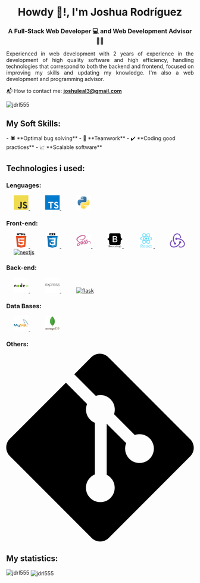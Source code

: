 <h1 align="center">Howdy 👋!, I'm Joshua Rodríguez</h1>
<h3 align="center">A Full-Stack Web Developer 💻 and Web Development Advisor 👨‍🏫</h3>

<p align="justify" width="60px"> 
  Experienced in web development with 2 years of experience in the development of high quality software and high efficiency, handling technologies that correspond to both the backend and frontend, focused on improving my skills and updating my knowledge. I'm also a web development and programming advisor.
</p>

📬 How to contact me: **joshuleal3@gmail.com**

<p align="left"> <img src="https://komarev.com/ghpvc/?username=jdrl555&label=Profile%20views&color=0e75b6&style=flat" alt="jdrl555" /> </p>

<section style="display: 'flex';">
  <div>
    <h2 align="left">My Soft Skills:</h2>
    - 🕷️ **Optimal bug solving**
    - 🤝 **Teamwork**
    - ✔️ **Coding good practices**
    - 📈 **Scalable software**
  </div>
  <div>
    <h2 align="left">Technologies i used:</h2>
    <h3 align="left">Lenguages:</h3>
    <a href="https://developer.mozilla.org/en-US/docs/Web/JavaScript" target="_blank" rel="noreferrer" style="padding: 20px;"> 
      <img src="https://raw.githubusercontent.com/devicons/devicon/master/icons/javascript/javascript-original.svg" alt="javascript" width="40" height="40"/> 
    </a>
    <a href="https://www.typescriptlang.org/" target="_blank" rel="noreferrer" style="padding: 20px;"> 
      <img src="https://raw.githubusercontent.com/devicons/devicon/master/icons/typescript/typescript-original.svg" alt="typescript" width="40" height="40"/> 
    </a>
    <a href="https://www.python.org" target="_blank" rel="noreferrer" style="padding: 20px;"> 
      <img src="https://raw.githubusercontent.com/devicons/devicon/master/icons/python/python-original.svg" alt="python" width="40" height="40"/> 
    </a>
    <h3 align="left">Front-end:</h3>
    <a href="https://www.w3.org/html/" target="_blank" rel="noreferrer" style="padding: 20px;"> 
      <img src="https://raw.githubusercontent.com/devicons/devicon/master/icons/html5/html5-original-wordmark.svg" alt="html5" width="40" height="40"/> 
    </a>
    <a href="https://www.w3schools.com/css/" target="_blank" rel="noreferrer" style="padding: 20px;"> 
      <img src="https://raw.githubusercontent.com/devicons/devicon/master/icons/css3/css3-original-wordmark.svg" alt="css3" width="40" height="40"/> 
    </a>
    <a href="https://sass-lang.com" target="_blank" rel="noreferrer" style="padding: 20px;"> 
      <img src="https://raw.githubusercontent.com/devicons/devicon/master/icons/sass/sass-original.svg" alt="sass" width="40" height="40"/> 
    </a>
    <a href="https://getbootstrap.com" target="_blank" rel="noreferrer" style="padding: 20px;"> 
      <img src="https://raw.githubusercontent.com/devicons/devicon/master/icons/bootstrap/bootstrap-plain-wordmark.svg" alt="bootstrap" width="40" height="40"/> 
    </a>
    <a href="https://reactjs.org/" target="_blank" rel="noreferrer" style="padding: 20px;"> 
      <img src="https://raw.githubusercontent.com/devicons/devicon/master/icons/react/react-original-wordmark.svg" alt="react" width="40" height="40"/> 
    </a>
    <a href="https://redux.js.org" target="_blank" rel="noreferrer" style="padding: 20px;"> 
      <img src="https://raw.githubusercontent.com/devicons/devicon/master/icons/redux/redux-original.svg" alt="redux" width="40" height="40"/> 
    </a>
    <a href="https://nextjs.org/" target="_blank" rel="noreferrer" style="padding: 20px;"> 
      <img src="https://cdn.worldvectorlogo.com/logos/nextjs-2.svg" alt="nextjs" width="40" height="40"/> 
    </a>
    <h3 align="left">Back-end:</h3>
    <a href="https://nodejs.org" target="_blank" rel="noreferrer" style="padding: 20px;"> 
      <img src="https://raw.githubusercontent.com/devicons/devicon/master/icons/nodejs/nodejs-original-wordmark.svg" alt="nodejs" width="40" height="40"/> 
    </a>
    <a href="https://expressjs.com" target="_blank" rel="noreferrer" style="padding: 20px;"> 
      <img src="https://raw.githubusercontent.com/devicons/devicon/master/icons/express/express-original-wordmark.svg" alt="express" width="40" height="40"/>
    </a>
    <a href="https://flask.palletsprojects.com/" target="_blank" rel="noreferrer" style="padding: 20px;"> 
      <img src="https://www.vectorlogo.zone/logos/pocoo_flask/pocoo_flask-icon.svg" alt="flask" width="40" height="40"/> 
    </a>
    <h3 align="left">Data Bases:</h3>
    <a href="https://www.mysql.com/" target="_blank" rel="noreferrer" style="padding: 20px;"> 
      <img src="https://raw.githubusercontent.com/devicons/devicon/master/icons/mysql/mysql-original-wordmark.svg" alt="mysql" width="40" height="40"/> 
    </a>
    <a href="https://www.mongodb.com/" target="_blank" rel="noreferrer" style="padding: 20px;"> 
      <img src="https://raw.githubusercontent.com/devicons/devicon/master/icons/mongodb/mongodb-original-wordmark.svg" alt="mongodb" width="40" height="40"/> 
    </a>  
    <h3 align="left">Others:</h3>
    <svg role="img" viewBox="0 0 24 24" xmlns="http://www.w3.org/2000/svg"><title>Git</title><path d="M23.546 10.93L13.067.452c-.604-.603-1.582-.603-2.188 0L8.708 2.627l2.76 2.76c.645-.215 1.379-.07 1.889.441.516.515.658 1.258.438 1.9l2.658 2.66c.645-.223 1.387-.078 1.9.435.721.72.721 1.884 0 2.604-.719.719-1.881.719-2.6 0-.539-.541-.674-1.337-.404-1.996L12.86 8.955v6.525c.176.086.342.203.488.348.713.721.713 1.883 0 2.6-.719.721-1.889.721-2.609 0-.719-.719-.719-1.879 0-2.598.182-.18.387-.316.605-.406V8.835c-.217-.091-.424-.222-.6-.401-.545-.545-.676-1.342-.396-2.009L7.636 3.7.45 10.881c-.6.605-.6 1.584 0 2.189l10.48 10.477c.604.604 1.582.604 2.186 0l10.43-10.43c.605-.603.605-1.582 0-2.187"/></svg>
  </div>
</section>

<h2 align="left">My statistics:</h2>

<p><img align="left" src="https://github-readme-stats.vercel.app/api/top-langs?username=jdrl555&show_icons=true&locale=en&layout=compact" alt="jdrl555" /></p>

<p>&nbsp;<img align="center" src="https://github-readme-stats.vercel.app/api?username=jdrl555&show_icons=true&locale=en" alt="jdrl555" /></p>
